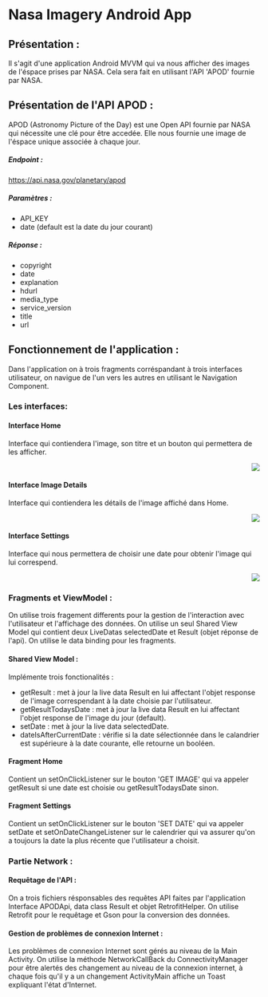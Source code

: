 # Nasa Imagery Android App

## Présentation :
Il s'agit d'une application Android MVVM qui va nous afficher des images de l'éspace prises par NASA. Cela sera fait en utilisant l'API 'APOD' fournie par NASA. 

## Présentation de l'API APOD : 
APOD (Astronomy Picture of the Day) est une Open API fournie par NASA qui nécessite une clé pour être accedée. Elle nous fournie une image de l'éspace unique associée à chaque jour.

##### Endpoint : 
https://api.nasa.gov/planetary/apod
##### Paramètres : 
- API_KEY
- date (default est la date du jour courant)

##### Réponse :
- copyright	
- date	
- explanation	
- hdurl	
- media_type	
- service_version	
- title	
- url

## Fonctionnement de l'application : 
Dans l'application on à trois fragments corréspandant à trois interfaces utilisateur, on navigue de l'un vers les autres en utilisant le Navigation Component.
### Les interfaces:
#### Interface Home
Interface qui contiendera l'image, son titre et un bouton qui permettera de les afficher.
<div style="text-align:right"><img src="https://github.com/aminechaabini/NASAImageryAndroidApp/assets/93048328/56d58cbe-1eef-41f5-83d3-7df5e47d73e7" /></div>

#### Interface Image Details
Interface qui contiendera les détails de l'image affiché dans Home.
<div style="text-align:right"><img src="https://github.com/aminechaabini/NASAImageryAndroidApp/assets/93048328/ed3b6a57-c17f-4f2f-8b0c-4fd76ef63f21" /></div>

#### Interface Settings
Interface qui nous permettera de choisir une date pour obtenir l'image qui lui correspend.
<div style="text-align:right"><img src="https://github.com/aminechaabini/NASAImageryAndroidApp/assets/93048328/e4bb5fc8-34ca-47d4-a4b0-b168d2a4a854" /></div>

### Fragments et ViewModel : 
On utilise trois fragement differents pour la gestion de l'interaction avec l'utilisateur et l'affichage des données. 
On utilise un seul Shared View Model qui contient deux LiveDatas selectedDate et Result (objet réponse de l'api).
On utilise le data binding pour les fragments.

#### Shared View Model : 
Implémente trois fonctionalités : 
- getResult : met à jour la live data Result en lui affectant l'objet response de l'image correspendant à la date choisie par l'utilisateur.
- getResultTodaysDate : met à jour la live data Result en lui affectant l'objet response de l'image du jour (default).
- setDate : met à jour la live data selectedDate.
- dateIsAfterCurrentDate : vérifie si la date sélectionnée dans le calandrier est supérieure à la date courante, elle retourne un booléen.

#### Fragment Home
Contient un setOnClickListener sur le bouton 'GET IMAGE' qui va appeler getResult si une date est choisie ou getResultTodaysDate sinon.
#### Fragment Settings
Contient un setOnClickListener sur le bouton 'SET DATE' qui va appeler setDate et setOnDateChangeListener sur le calendrier qui va assurer qu'on a toujours la date la plus récente que l'utilisateur a choisit.

### Partie Network : 
#### Requêtage de l'API : 
On a trois fichiers résponsables des requêtes API faites par l'application Interface APODApi, data class Result et objet RetrofitHelper. On utilise Retrofit pour le requêtage et Gson pour la conversion des données.
#### Gestion de problèmes de connexion Internet : 
Les problèmes de connexion Internet sont gérés au niveau de la Main Activity. On utilise la méthode NetworkCallBack du ConnectivityManager pour être alertés des changement au niveau de la connexion internet, à chaque fois qu'il y a un changement ActivityMain affiche un Toast expliquant l'état d'Internet.







